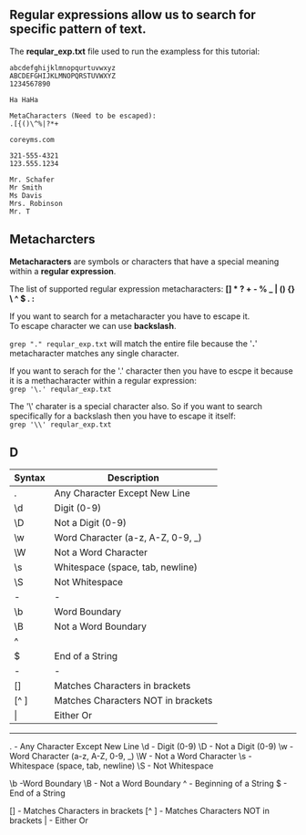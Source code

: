 
## Regular expressions allow us to search for specific pattern of text.

The __reqular_exp.txt__ file used to run the exampless for this tutorial:
```
abcdefghijklmnopqurtuvwxyz
ABCDEFGHIJKLMNOPQRSTUVWXYZ
1234567890

Ha HaHa

MetaCharacters (Need to be escaped):
.[{()\^%|?*+

coreyms.com

321-555-4321
123.555.1234

Mr. Schafer
Mr Smith
Ms Davis
Mrs. Robinson
Mr. T
```


## Metacharcters

__Metacharacters__ are symbols or characters that have a special meaning within a __regular expression__.

The list of supported regular expression metacharacters: __[] * ? + - % _ | () {} \ ^ $ . :__

If you want to search for a metacharacter you have to escape it.\
To escape character we can use __backslash__.

`grep "." reqular_exp.txt`
will match the entire file because the '__.__' metacharacter matches any single character.

If you want to serach for the '.' character then you have to escpe it because it is a methacharacter within a regular expression:\
`grep '\.' reqular_exp.txt`

The '\\' charater is a special character also. So if you want to search specifically for a backslash then you have to escape it itself:\
`grep '\\' reqular_exp.txt`

## D

| Syntax | Description |
| ----------- | ----------- |
|.|Any Character Except New Line|
|\d|Digit (0-9)|
|\D|Not a Digit (0-9)|
|\w|Word Character (a-z, A-Z, 0-9, _)|
|\W|Not a Word Character|
|\s|Whitespace (space, tab, newline)|
|\S|Not Whitespace|
|-|-|
|\b|Word Boundary|
|\B|Not a Word Boundary|
|^||Beginning of a String|
|$|End of a String|
|-|-|
|[]|Matches Characters in brackets|
|[^ ]|Matches Characters NOT in brackets|
|\||Either Or|

---

. 	-  Any Character Except New Line
\d	- Digit (0-9)
\D	- Not a Digit (0-9)
\w	- Word Character (a-z, A-Z, 0-9, _)
\W 	- Not a Word Character
\s	- Whitespace (space, tab, newline)
\S	- Not Whitespace

\b	-Word Boundary
\B	- Not a Word Boundary
^	- Beginning of a String
$	- End of a String

[]	- Matches Characters in brackets
[^ ]	- Matches Characters NOT in brackets
|	- Either Or
